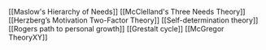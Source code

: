 [[Maslow's Hierarchy of Needs]]
[[McClelland's Three Needs Theory]]
[[Herzberg’s Motivation Two-Factor Theory]]
[[Self-determination theory]]
[[Rogers path to personal growth]]
[[Grestalt cycle]]
[[McGregor TheoryXY]]